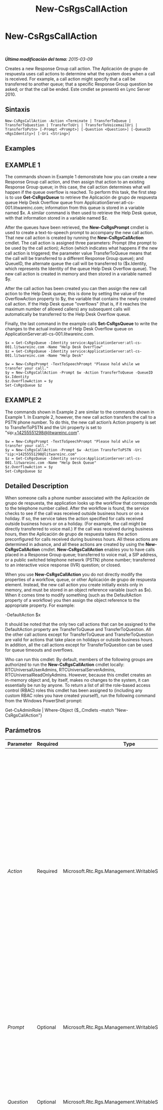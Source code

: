 ﻿---
title: New-CsRgsCallAction
TOCTitle: New-CsRgsCallAction
ms:assetid: 07b70bbd-8e2e-426f-8c30-29f74b07b55b
ms:mtpsurl: https://technet.microsoft.com/es-es/library/Gg398136(v=OCS.15)
ms:contentKeyID: 48274336
ms.date: 01/07/2017
mtps_version: v=OCS.15
ms.translationtype: HT
---

# New-CsRgsCallAction

 

_**Última modificación del tema:** 2015-03-09_

Creates a new Response Group call action. The Aplicación de grupo de respuesta uses call actions to determine what the system does when a call is received. For example, a call action might specify that a call be transferred to another queue; that a specific Response Group question be asked; or that the call be ended. Este cmdlet se presentó en Lync Server 2010.

## Sintaxis

    New-CsRgsCallAction -Action <Terminate | TransferToQueue | TransferToQuestion | TransferToUri | TransferToVoicemailUri | TransferToPstn> [-Prompt <Prompt>] [-Question <Question>] [-QueueID <RgsIdentity>] [-Uri <String>]

## Examples

## EXAMPLE 1

The commands shown in Example 1 demonstrate how you can create a new Response Group call action, and then assign that action to an existing Response Group queue; in this case, the call action determines what will happen if the queue overflow is reached. To perform this task, the first step is to use **Get-CsRgsQueue** to retrieve the Aplicación de grupo de respuesta queue Help Desk Overflow queue from ApplicationServer:atl-cs-001.litwareinc.com; information from this queue is stored in a variable named $x. A similar command is then used to retrieve the Help Desk queue, with that information stored in a variable named $z.

After the queues have been retrieved, the **New-CsRgsPrompt** cmdlet is used to create a text-to-speech prompt to accompany the new call action. That new call action is created by running the **New-CsRgsCallAction** cmdlet. The call action is assigned three parameters: Prompt (the prompt to be used by the call action); Action (which indicates what happens if the new call action is triggered; the parameter value TransferToQueue means that the call will be transferred to a different Response Group queue); and QueueID, the alternate queue the call will be transferred to ($x.Identity, which represents the Identity of the queue Help Desk Overflow queue). The new call action is created in memory and then stored in a variable named $y.

After the call action has been created you can then assign the new call action to the Help Desk queue; this is done by setting the value of the OverflowAction property to $y, the variable that contains the newly created call action. If the Help Desk queue "overflows" (that is, if it reaches the maximum number of allowed callers) any subsequent calls will automatically be transferred to the Help Desk Overflow queue.

Finally, the last command in the example calls **Set-CsRgsQueue** to write the changes to the actual instance of Help Desk Overflow queue on ApplicationServer:atl-cs-001.litwareinc.com.

    $x = Get-CsRgsQueue -Identity service:ApplicationServer:atl-cs-001.litwareinc.com -Name "Help Desk Overflow"
    $z = Get-CsRgsQueue -Identity service:ApplicationServer:atl-cs-001.litwareinc.com -Name "Help Desk"
    
    $w = New-CsRgsPrompt -TextToSpeechPrompt "Please hold while we transfer your call."
    $y = New-CsRgsCallAction -Prompt $w -Action TransferToQueue -QueueID $x.Identity
    $z.OverflowAction = $y
    Set-CsRgsQueue $z

## EXAMPLE 2

The commands shown in Example 2 are similar to the commands shown in Example 1. In Example 2, however, the new call action transfers the call to a PSTN phone number. To do this, the new call action’s Action property is set to TransferToPSTN and the Uri property is set to "sip:+14255551298@litwareinc.com".

    $w = New-CsRgsPrompt -TextToSpeechPrompt "Please hold while we transfer your call."
    $y = New-CsRgsCallAction -Prompt $w -Action TransferToPSTN -Uri "sip:+14255551298@litwareinc.com"
    $z = Get-CsRgsQueue -Identity service:ApplicationServer:atl-cs-001.litwareinc.com -Name "Help Desk Queue"
    $z.OverflowAction = $y
    Set-CsRgsQueue $z

## Detailed Description

When someone calls a phone number associated with the Aplicación de grupo de respuesta, the application looks up the workflow that corresponds to the telephone number called. After the workflow is found, the service checks to see if the call was received outside business hours or on a holiday. If so, the service takes the action specified for calls received outside business hours or on a holiday. (For example, the call might be directly transferred to voice mail.) If the call was received during business hours, then the Aplicación de grupo de respuesta takes the action preconfigured for calls received during business hours. All these actions are determined in advance, and all these actions are created by using the **New-CsRgsCallAction** cmdlet. **New-CsRgsCallAction** enables you to have calls placed in a Response Group queue; transferred to voice mail, a SIP address, or a public switched telephone network (PSTN) phone number; transferred to an interactive voice response (IVR) question; or closed.

When you use **New-CsRgsCallAction** you do not directly modify the properties of a workflow, queue, or other Aplicación de grupo de respuesta element. Instead, the new call action you create initially exists only in memory, and must be stored in an object reference variable (such as $x). When it comes time to modify something (such as the DefaultAction property of a workflow) you then assign the object reference to the appropriate property. For example:

\-DefaultAction $x

It should be noted that the only two call actions that can be assigned to the DefaultAction property are TransferToQueue and TransferToQuestion. All the other call actions except for TransferToQueue and TransferToQuestion are valid for actions that take place on holidays or outside business hours. In addition, all the call actions except for TransferToQuestion can be used for queue timeouts and overflows.

Who can run this cmdlet: By default, members of the following groups are authorized to run the **New-CsRgsCallAction** cmdlet locally: RTCUniversalUserAdmins, RTCUniversalServerAdmins, RTCUniversalReadOnlyAdmins. However, because this cmdlet creates an in-memory object and, by itself, makes no changes to the system, it can essentially be run by anyone. To return a list of all the role-based access control (RBAC) roles this cmdlet has been assigned to (including any custom RBAC roles you have created yourself), run the following command from the Windows PowerShell prompt:

Get-CsAdminRole | Where-Object {$\_.Cmdlets –match "New-CsRgsCallAction"}

## Parámetros


<table>
<colgroup>
<col style="width: 25%" />
<col style="width: 25%" />
<col style="width: 25%" />
<col style="width: 25%" />
</colgroup>
<thead>
<tr class="header">
<th>Parameter</th>
<th>Required</th>
<th>Type</th>
<th>Description</th>
</tr>
</thead>
<tbody>
<tr class="odd">
<td><p><em>Action</em></p></td>
<td><p>Required</p></td>
<td><p>Microsoft.Rtc.Rgs.Management.WritableSettings.Action</p></td>
<td><p>Represents the call action to be taken. The Action must be set to one of the following values:</p>
<p>Terminate – The call is terminated.</p>
<p>TransferToQueue – The call is transferred to a Response Group queue.</p>
<p>TransferToQuestion – The call is transferred to a Response Group question.</p>
<p>TransferToUri – The call is transferred to the specified SIP Uniform Resource Identifier (URI).</p>
<p>TransferToVoiceMailUri – The call is transferred to voice mail.</p>
<p>TransferToPSTN – The call is transferred to a public switched telephone network (PSTN) telephone.</p>
<p>The Action must be specified each time you create a new call action; there is no default value.</p></td>
</tr>
<tr class="even">
<td><p><em>Prompt</em></p></td>
<td><p>Optional</p></td>
<td><p>Microsoft.Rtc.Rgs.Management.WritableSettings.Prompt</p></td>
<td><p>Prompt to be played before the call action takes place. (For example, &quot;Please hold while your call is transferred.&quot;) Prompts must be created by using the <strong>New-CsRgsPrompt</strong> cmdlet.</p></td>
</tr>
<tr class="odd">
<td><p><em>Question</em></p></td>
<td><p>Optional</p></td>
<td><p>Microsoft.Rtc.Rgs.Management.WritableSettings.Question</p></td>
<td><p>Question to be asked if the Action has been set to TransferToQuestion. The question must be created by using the <strong>New-CsRgsQuestion</strong> cmdlet.</p>
<p>This parameter is required if the Action has been set to TransferToQuestion.</p></td>
</tr>
<tr class="even">
<td><p><em>QueueID</em></p></td>
<td><p>Optional</p></td>
<td><p>Microsoft.Rtc.Rgs.Management.RgsIdentity</p></td>
<td><p>Identity of the Response Group queue the call should be transferred to (assuming that the Action has been set to TransferToQueue). The QueueID is best specified by using <strong>Get-CsRgsQueue</strong> to retrieve the Identity of the relevant queue.</p>
<p>This parameter is required if the Action is set to TransferToQueue.</p></td>
</tr>
<tr class="odd">
<td><p><em>Uri</em></p></td>
<td><p>Optional</p></td>
<td><p>System.String</p></td>
<td><p>SIP address, voice mail URI, or PSTN telephone number that the call should be transferred to.</p>
<p>This parameter is required if the Action has been set to TransferToUri; TransferToVoiceMailUri; or TransferToPSTN.</p></td>
</tr>
</tbody>
</table>


## Input Types

None. **New-CsRgsCallAction** does not accept pipelined input.

## Return Types

**New-CsRgsCallAction** creates new instances of the Microsoft.Rtc.Rgs.Management.WritableSettings.CallAction object.

## Vea también

#### Otros recursos

[New-CsRgsQueue](new-csrgsqueue.md)  
[Set-CsRgsQueue](set-csrgsqueue.md)

